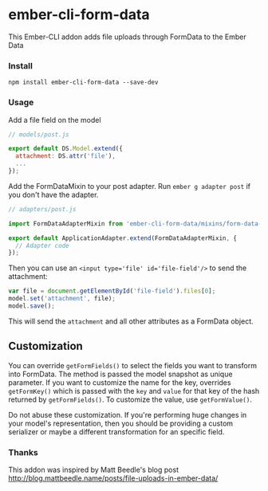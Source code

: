 # ember-cli-form-data

This Ember-CLI addon adds file uploads through FormData to the Ember Data

### Install

```
npm install ember-cli-form-data --save-dev
```

### Usage

Add a file field on the model

```js
// models/post.js

export default DS.Model.extend({
  attachment: DS.attr('file'),
  ...
});
```

Add the FormDataMixin to your post adapter. Run ``ember g adapter post`` if you don't have the adapter.

```js
// adapters/post.js

import FormDataAdapterMixin from 'ember-cli-form-data/mixins/form-data-adapter';

export default ApplicationAdapter.extend(FormDataAdapterMixin, {
  // Adapter code
});
```

Then you can use an ``<input type='file' id='file-field'/>`` to send the attachment: 

```js
var file = document.getElementById('file-field').files[0];
model.set('attachment', file);
model.save();
```

This will send the ``attachment`` and all other attributes as a FormData object.

## Customization

You can override `getFormFields()` to select the fields you want to transform into FormData. The method is passed the model snapshot as unique parameter. If you want to customize the name for the key, overrides `getFormKey()` which is passed with the `key` and `value` for that key of the hash returned by `getFormFields()`. To customize the value, use `getFormValue()`.

Do not abuse these customization. If you're performing huge changes in your model's representation, then you should be providing a custom serializer or maybe a different transformation for an specific field.

### Thanks

This addon was inspired by Matt Beedle's blog post http://blog.mattbeedle.name/posts/file-uploads-in-ember-data/
